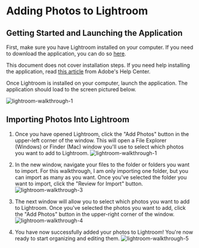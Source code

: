 # Adding Photos to Lightroom

## Getting Started and Launching the Application

First, make sure you have Lightroom installed on your computer. If you need to download the application, you can do so [here](https://www.adobe.com/products/photoshop-lightroom.html). 

This document does not cover installation steps. If you need help installing the application, read [this article](https://helpx.adobe.com/download-install/using/download-install-new-computer.html) from Adobe's Help Center.

Once Lightroom is installed on your computer, launch the application. The application should load to the screen pictured below.

![lightroom-walkthrough-1](https://user-images.githubusercontent.com/52985513/177564547-7db9ab24-1598-482b-8703-e99c3dcd4110.png)

## Importing Photos Into Lightroom

1. Once you have opened Lightroom, click the "Add Photos" button in the upper-left corner of the window. This will open a File Explorer (Windows) or Finder (Mac) window you'll use to select which photos you want to add to Lightroom.
![lightroom-walkthrough-1](https://user-images.githubusercontent.com/52985513/177574129-7dab04f6-034d-4f13-960c-adb20452f463.jpg)

2. In the new window, navigate your files to the folder or folders you want to import. For this walkthrough, I am only importing one folder, but you can import as many as you want. Once you've selected the folder you want to import, click the "Review for Import" button.
![lightroom-walkthrough-3](https://user-images.githubusercontent.com/52985513/177575756-cdecfa9f-076f-426d-9a2a-52e50167adf5.jpg)

3. The next window will allow you to select which photos you want to add to Lightroom. Once you've selected the photos you want to add, click the "Add Photos" button in the upper-right corner of the window.
![lightroom-walkthrough-4](https://user-images.githubusercontent.com/52985513/177575842-021d1b5c-bbe3-4b4d-97b6-fa0342a3d515.jpg)

4. You have now successfully added your photos to Lightroom! You're now ready to start organizing and editing them.
![lightroom-walkthrough-5](https://user-images.githubusercontent.com/52985513/177576701-bb3f6e78-18d9-4619-95e3-b6e543ca75dd.png)